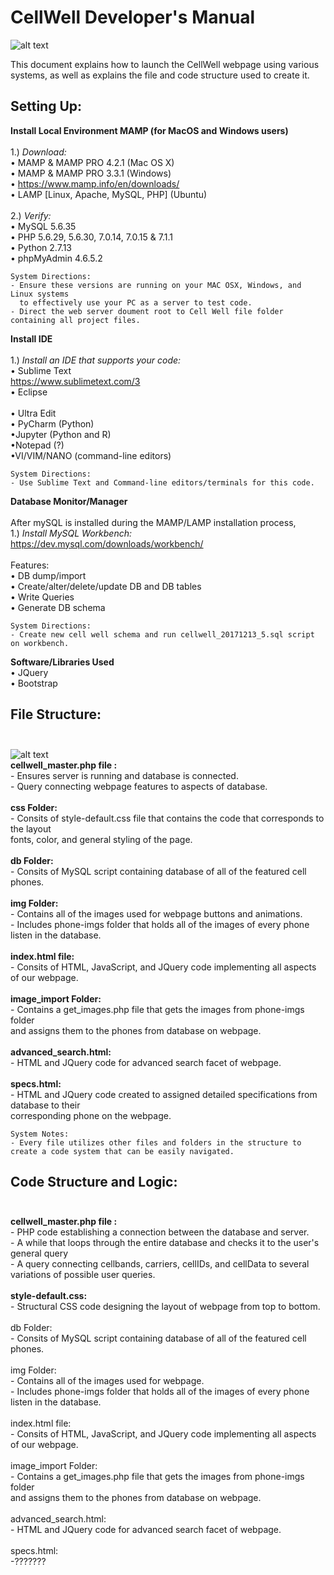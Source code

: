 CellWell Developer's Manual
=======

![alt text](https://farm5.staticflickr.com/4551/39045365031_78cc1a8b79_m.jpg "Logo Title Text 1")

This document explains how to launch the CellWell webpage using various systems, as well as explains the file and code structure used to create it.

## Setting Up:

**Install Local Environment MAMP (for MacOS and Windows users)**<br> <br>
	1.)  *Download:* <br>
	• MAMP & MAMP PRO 4.2.1 (Mac OS X) <br>
 	• MAMP & MAMP PRO 3.3.1 (Windows) <br>
	• https://www.mamp.info/en/downloads/ <br>
	• LAMP [Linux, Apache, MySQL, PHP] (Ubuntu) <br> <br>
	2.)  *Verify:* <br> 
 	• MySQL 5.6.35 <br>
	• PHP 5.6.29, 5.6.30, 7.0.14, 7.0.15 & 7.1.1 <br>
	• Python 2.7.13 <br>
   	• phpMyAdmin 4.6.5.2 <br>
	
	System Directions: 
	- Ensure these versions are running on your MAC OSX, Windows, and Linux systems 
	  to effectively use your PC as a server to test code. 
	- Direct the web server doument root to Cell Well file folder containing all project files.
	
**Install IDE** <br> <br>
	1.) *Install an IDE that supports your code:* <br>
	• Sublime Text <br>
	https://www.sublimetext.com/3 <br>
	• Eclipse <br>	
	• Ultra Edit <br>
	• PyCharm (Python) <br>
	•Jupyter (Python and R) <br>
	•Notepad (?) <br>
	•VI/VIM/NANO (command-line editors) <br>
	
	System Directions: 
	- Use Sublime Text and Command-line editors/terminals for this code.
	
**Database Monitor/Manager** <br><br>
	After mySQL is installed during the MAMP/LAMP installation process, <br>
	1.) *Install MySQL Workbench:* <br>
	https://dev.mysql.com/downloads/workbench/ <br><br>
	Features: <br>
 	• DB dump/import <br>
	• Create/alter/delete/update DB and DB tables <br>
	• Write Queries <br>
	• Generate DB schema <br>
	
	System Directions: 
	- Create new cell well schema and run cellwell_20171213_5.sql script on workbench. 
	
**Software/Libraries Used** <br>
	• JQuery <br>
	• Bootstrap <br>
	
## File Structure: <br> <br>
![alt text](https://farm5.staticflickr.com/4737/24184158367_8f9d4416be_z.jpg "Logo Title Text 1") <br>
	**cellwell_master.php file :** <br>
		- Ensures server is running and database is connected. <br>
		- Query connecting webpage features to aspects of database. <br> <br>
	**css Folder:** <br>
		- Consits of style-default.css file that contains the code that corresponds to the layout  <br>
	 	  fonts, color, and general styling of the page. <br><br>
	**db Folder:** <br>
		- Consits of MySQL script containing database of all of the featured cell phones. <br><br>
	**img Folder:** <br>
		- Contains all of the images used for webpage buttons and animations. <br>
		- Includes phone-imgs folder that holds all of the images of every phone listen in the database.<br><br>
	**index.html file:** <br>
		- Consits of HTML, JavaScript, and JQuery code implementing all aspects of our webpage. <br><br>
	**image_import Folder:** <br>
		- Contains a get_images.php file that gets the images from phone-imgs folder<br>
		  and assigns them to the phones from database on webpage.<br><br>
	**advanced_search.html:**<br>
		- HTML and JQuery code for advanced search facet of webpage.<br><br>
	**specs.html:**<br>
		- HTML and JQuery code created to assigned detailed specifications from database to their <br>
		  corresponding phone on the webpage.<br>
		
	System Notes:	
	- Every file utilizes other files and folders in the structure to create a code system that can be easily navigated. 
	
## Code Structure and Logic:<br><br>
**cellwell_master.php file :** <br>
		- PHP code establishing a connection between the database and server. <br>
		- A while that loops through the entire database and checks it to the user's general query <br>
		- A query connecting cellbands, carriers, cellIDs, and cellData to several variations of possible user queries. <br> <br>
	**style-default.css:**<br>
		- Structural CSS code designing the layout of webpage from top to bottom. <br> <br>
	db Folder: <br>
		- Consits of MySQL script containing database of all of the featured cell phones. <br><br>
	img Folder: <br>
		- Contains all of the images used for webpage. <br>
		- Includes phone-imgs folder that holds all of the images of every phone listen in the database.<br><br>
	index.html file: <br>
		- Consits of HTML, JavaScript, and JQuery code implementing all aspects of our webpage. <br><br>
	image_import Folder: <br>
		- Contains a get_images.php file that gets the images from phone-imgs folder<br>
		  and assigns them to the phones from database on webpage.<br><br>
	advanced_search.html:<br>
		- HTML and JQuery code for advanced search facet of webpage.<br><br>
	specs.html:<br>
		-???????<br><br>

